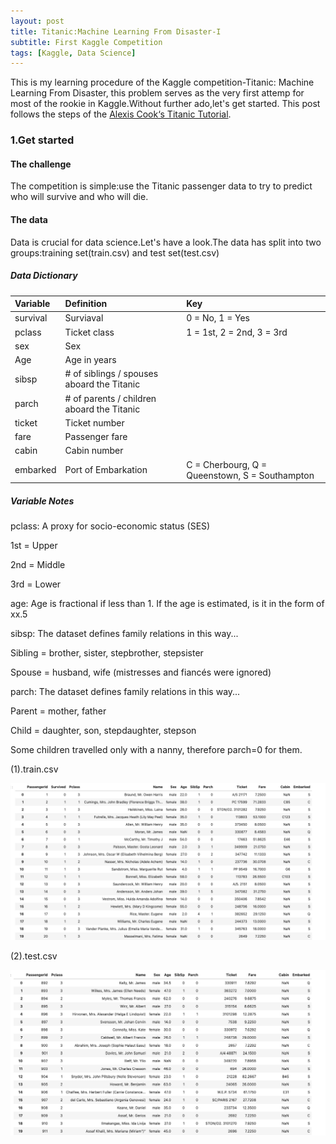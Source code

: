 ```yaml
---
layout: post
title: Titanic:Machine Learning From Disaster-I
subtitle: First Kaggle Competition
tags: [Kaggle, Data Science]
---
```


This is my learning procedure of the Kaggle competition-Titanic: Machine Learning From Disaster, this problem serves as the very first attemp for most of the rookie in Kaggle.Without further ado,let's get started.
This post follows the steps of the [Alexis Cook‘s Titanic Tutorial](https://www.kaggle.com/alexisbcook/titanic-tutorial).

### 1.Get started

#### The challenge
	
 The competition is simple:use the Titanic passenger data to try to predict who will survive and who will die.
 
#### The data
 Data is crucial for data science.Let's have a look.The data has split into two groups:training set(train.csv) and test set(test.csv)
 
##### Data Dictionary

| Variable | Definition| Key |
| :------- |:--------- | :-- |
| survival | Surviaval | 0 = No, 1 = Yes |
| pclass | Ticket class | 1 = 1st, 2 = 2nd, 3 = 3rd |
| sex | Sex |  |
| Age | Age in years | |
| sibsp | # of siblings / spouses aboard the Titanic |
| parch | # of parents / children aboard the Titanic |
| ticket | Ticket number | |
| fare | Passenger fare | |
| cabin | Cabin number | |
| embarked | Port of Embarkation | C = Cherbourg, Q = Queenstown, S = Southampton

##### Variable Notes
pclass: A proxy for socio-economic status (SES)

1st = Upper

2nd = Middle

3rd = Lower

age: Age is fractional if less than 1. If the age is estimated, is it in the form of xx.5

sibsp: The dataset defines family relations in this way...

Sibling = brother, sister, stepbrother, stepsister

Spouse = husband, wife (mistresses and fiancés were ignored)

parch: The dataset defines family relations in this way...

Parent = mother, father

Child = daughter, son, stepdaughter, stepson

Some children travelled only with a nanny, therefore parch=0 for them.

(1).train.csv

![](/img/train_csv.png)

(2).test.csv

![](/img/test_csv.png)


